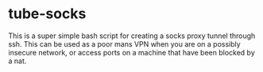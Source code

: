 # tube-socks
This is a super simple bash script for creating a socks proxy tunnel through ssh. This can be used as a poor mans VPN when you are on a possibly insecure network, or access ports on a machine that have been blocked by a nat.
